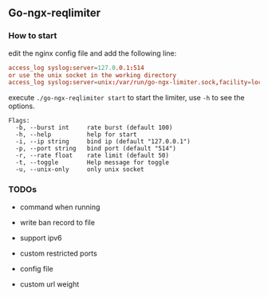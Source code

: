 ## Go-ngx-reqlimiter

### How to start

edit the nginx config file and add the following line:

```conf
access_log syslog:server=127.0.0.1:514
or use the unix socket in the working directory
access_log syslog:server=unix:/var/run/go-ngx-limiter.sock,facility=local7,tag=nginx,severity=info;
```

execute `./go-ngx-reqlimiter start` to start the limiter, use `-h` to see the options.

```
Flags:
  -b, --burst int     rate burst (default 100)
  -h, --help          help for start
  -i, --ip string     bind ip (default "127.0.0.1")
  -p, --port string   bind port (default "514")
  -r, --rate float    rate limit (default 50)
  -t, --toggle        Help message for toggle
  -u, --unix-only     only unix socket
``` 

### TODOs

- command when running

- write ban record to file

- support ipv6

- custom restricted ports

- config file

- custom url weight
